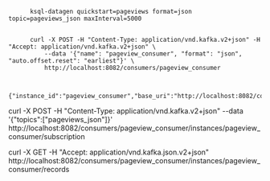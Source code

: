           
          
          ksql-datagen quickstart=pageviews format=json topic=pageviews_json maxInterval=5000
          
          
          curl -X POST -H "Content-Type: application/vnd.kafka.v2+json" -H "Accept: application/vnd.kafka.v2+json" \
              --data '{"name": "pageview_consumer", "format": "json", "auto.offset.reset": "earliest"}' \
              http://localhost:8082/consumers/pageview_consumer
              
              
              {"instance_id":"pageview_consumer","base_uri":"http://localhost:8082/consumers/pageview_consumer/instances/pageview_consumer"}%             
                                               
                                               
                                               
                                               
             
                                                                             
  curl -X POST -H "Content-Type: application/vnd.kafka.v2+json" --data '{"topics":["pageviews_json"]}' \
      http://localhost:8082/consumers/pageview_consumer/instances/pageview_consumer/subscription
      
      
 curl -X GET -H "Accept: application/vnd.kafka.json.v2+json" \
          http://localhost:8082/consumers/pageview_consumer/instances/pageview_consumer/records
          